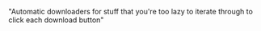 "Automatic downloaders for stuff that you're too lazy to iterate through to click each download button" 
